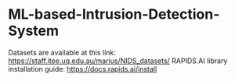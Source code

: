 # ML-based-Intrusion-Detection-System
Datasets are available at this link: https://staff.itee.uq.edu.au/marius/NIDS_datasets/
RAPIDS.AI library installation guide: https://docs.rapids.ai/install

